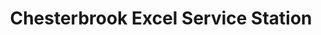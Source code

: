 ---
title: "Chesterbrook Excel Service Station"
url: /mclean/chesterbrook-excel-service-station/
shop: Autowerkstatt
---